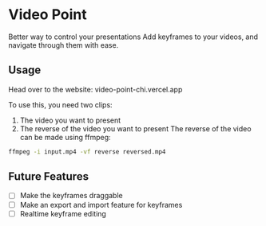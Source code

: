 # Video Point

Better way to control your presentations
Add keyframes to your videos, and navigate through them with ease.

## Usage
Head over to the website:
video-point-chi.vercel.app

To use this, you need two clips:
1. The video you want to present
2. The reverse of the video you want to present
The reverse of the video can be made using ffmpeg:

```bash
ffmpeg -i input.mp4 -vf reverse reversed.mp4
```
## Future Features
- [ ] Make the keyframes draggable
- [ ] Make an export and import feature for keyframes
- [ ] Realtime keyframe editing